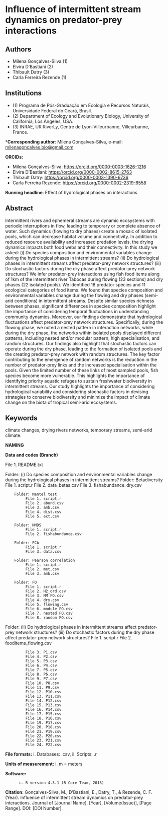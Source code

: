 
# Influence of intermittent stream dynamics on predator-prey interactions

## Authors
- Milena Gonçalves-Silva (1)
- Elvira D’Bastiani (2)
- Thibault Datry (3)
- Carla Ferreira Rezende (1)

## Institutions
- (1) Programa de Pós-Graduação em Ecologia e Recursos Naturais, Universidade Federal do Ceará, Brasil.
- (2) Department of Ecology and Evolutionary Biology, University of California, Los Angeles, USA.
- (3) INRAE, UR RiverLy, Centre de Lyon-Villeurbanne, Villeurbanne, France.

***Corresponding author**: Milena Gonçalves-Silva, e-mail: milenagoncalves.bio@gmail.com

**ORCIDs:**
- Milena Gonçalves-Silva: https://orcid.org/0000-0003-1626-1216
- Elvira D’Bastiani: https://orcid.org/0000-0002-8615-2763
- Thibault Datry: https://orcid.org/0000-0003-1390-6736
- Carla Ferreira Rezende: https://orcid.org/0000-0002-2319-6558

**Running headline**: Effect of hydrological phases on interactions

## Abstract
Intermittent rivers and ephemeral streams are dynamic ecosystems with periodic interruptions in flow, leading to temporary or complete absence of water. Such dynamics (flowing to dry phases) create a mosaic of isolated pools, which can decrease habitat volume and connectivity. In addition to reduced resource availability and increased predation levels, the drying dynamics impacts both food webs and their connectivity. In this study we asked: (i) Do species composition and environmental variables change during the hydrological phases in intermittent streams? (ii) Do hydrological phases in intermittent streams affect predator-prey network structures? (iii) Do stochastic factors during the dry phase affect predator-prey network structures? We infer predator-prey interactions using fish food items along of 1km of the intermittent river Tabocas during flowing (23 sections) and dry phases (22 isolated pools). We identified 18 predator species and 11 ecological categories of food items. We found that species composition and environmental variables change during the flowing and dry phases (semi-arid conditions) in intermittent streams. Despite similar species richness between phases, significant differences in species composition highlight the importance of considering temporal fluctuations in understanding community dynamics. Moreover, our findings demonstrate that hydrological fluctuations affect predator-prey network structures. Specifically, during the flowing phase, we noted a nested pattern in interaction networks, while during the dry phase, the networks within isolated pools displayed different patterns, including nested and/or modular pattern, high specialisation, and random structures. Our findings also highlight that stochastic factors can operate during the dry phase, leading to the formation of isolated pools and the creating predator-prey network with random structures. The key factor contributing to the emergence of random networks is the reduction in the number of predator-prey links and the increased specialisation within the pools. Given the limited number of these links of most sampled pools, fish species become more vulnerable. This highlights the importance of identifying priority aquatic refuges to sustain freshwater biodiversity in intermittent streams. Our study highlights the importance of considering hydrological variability and considering stochastic factors in devising strategies to conserve biodiversity and minimize the impact of climate change on the biota of tropical semi-arid ecosystems.

## Keywords
climate changes, drying rivers networks, temporary streams, semi-arid climate.

**NAMING**

**Data and codes (Branch)**

File 1. README.txt  
    
Folder: (i) Do species composition and environmental variables change during the hydrological phases in intermittent streams? 
        Folder: Betadiversity
             File 1. script.r
             File 2. data_betas.csv
             File 3. fishabundance_dry.csv

        Folder: Mantel test
             File 1. script.r
             File 2. abund.csv
             File 3. amb.csv
             File 4. dist.csv
             File 5. ext.csv

        Folder: NMDS
             File 1. script.r 
             File 2. fishabundance.csv

        Folder: PCA
             File 1. script.r
             File 3. data.csv

        Folder: Pearson correlation
             File 1. script.r
             File 2. met.csv
             File 3. amb.csv
        
        Folder: FO
             File 1. script.r
             File 2. H2_ord.csv
             File 3. NM FO.csv
             File 4. dry.csv
             File 5. flowing.csv
             File 6. module FO.csv
             File 7. nested FO.csv
             File 8. random FO.csv
             
Folder: (ii) Do hydrological phases in intermittent streams affect predator-prey network structures? (iii) Do stochastic factors during the dry phase affect predator-prey network structures?
             File 1. script.r
             File 2. fooditems_flowing.csv

             File 3. P1.csv
             File 4. P2.csv
             File 5. P3.csv
             File 6. P4.csv
             File 7. P5.csv
             File 8. P6.csv
             File 9. P7.csv
             File 10. P8.csv
             File 11. P9.csv
             File 12. P10.csv
             File 13. P11.csv
             File 14. P12.csv
             File 15. P13.csv
             File 16. P14.csv
             File 17. P15.csv
             File 18. P16.csv
             File 19. P17.csv
             File 20. P18.csv
             File 21. P19.csv
             File 22. P20.csv
             File 23. P21.csv
             File 24. P22.csv
             
**File formats:**
           i.	Databases: .csv, 
           ii.	Scripts: .r

**Units of measurement:**
          i. m = meters
  
**Software:**

          i. R version 4.3.1 (R Core Team, 2013)

**Citation:**
Gonçalves-Silva, M., D’Bastiani, E., Datry, T., & Rezende, C. F. (Year). Influence of intermittent stream dynamics on predator-prey interactions. Journal of [Journal Name], [Year], [Volume(Issue)], [Page Range]. DOI: [DOI Number].
